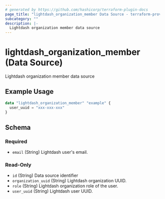 ```yaml
---
# generated by https://github.com/hashicorp/terraform-plugin-docs
page_title: "lightdash_organization_member Data Source - terraform-provider-lightdash"
subcategory: ""
description: |-
  Lightdash organization member data source
---
```


# lightdash_organization_member (Data Source)

Lightdash organization member data source

## Example Usage

```terraform
data "lightdash_organization_member" "example" {
  user_uuid = "xxx-xxx-xxx"
}
```

<!-- schema generated by tfplugindocs -->
## Schema

### Required

- `email` (String) Lightdash user's email.

### Read-Only

- `id` (String) Data source identifier
- `organization_uuid` (String) Lightdash organization UUID.
- `role` (String) Lightdash organization role of the user.
- `user_uuid` (String) Lightdash user UUID.
